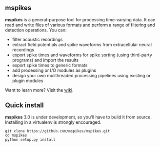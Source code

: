 
## mspikes

**mspikes** is a general-purpose tool for processing time-varying data. It can
read and write files of various formats and perform a range of filtering and
detection operations. You can:

* filter acoustic recordings
* extract field potentials and spike waveforms from extracellular neural recordings
* export spike times and waveforms for spike sorting (using third-party programs) and import the results
* export spike times to generic formats
* add processing or I/O modules as plugins
* design your own mulithreaded processing pipelines using existing or plugin modules

Want to learn more? Visit the [wiki](https://github.com/dmeliza/mspikes/wiki).

## Quick install

**mspikes** 3.0 is under development, so you'll have to build it from source. Installing in a virtualenv is strongly encouraged.

````
git clone https://github.com/mspikes/mspikes.git
cd mspikes
python setup.py install
````


